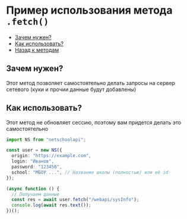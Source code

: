 # Пример использования метода `.fetch()`

- [Зачем нужен?](#зачем-нужен)
- [Как использовать?](#как-использовать)
- [Назад к методам](../guide.md#fetch)

## Зачем нужен?

Этот метод позволяет самостоятельно делать запросы на сервер сетевого (куки и прочии данные будут добавлены)

## Как использовать?

Этот метод не обновляет сессию, поэтому вам придется делать это самостоятельно

```typescript
import NS from "netschoolapi";

const user = new NS({
  origin: "https://example.com",
  login: "Иванов",
  password: "123456",
  school: "МБОУ ...", // Название школы (полностью) или её id
});

(async function () {
  // Получаем данные
  const res = await user.fetch("/webapi/sysInfo");
  console.log(await res.text());
})();
```

